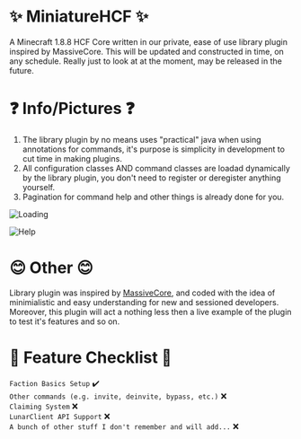 # ✨ MiniatureHCF ✨
A Minecraft 1.8.8 HCF Core written in our private, ease of use library plugin inspired by MassiveCore. This will be updated and constructed in time, on any schedule. Really just to look at at the moment, may be released in the future.

# ❓ Info/Pictures ❓

1. The library plugin by no means uses "practical" java when using annotations for commands, it's purpose is simplicity in development to cut time in making plugins.
2. All configuration classes AND command classes are loadad dynamically by the library plugin, you don't need to register or deregister anything yourself.
3. Pagination for command help and other things is already done for you.

![Loading](https://i.gyazo.com/18014e5bd86a9a3c1ce77b10e338502c.png)


![Help](https://i.gyazo.com/82d8325379887da20db908b735c2b474.png)

# 😊 Other 😊 
Library plugin was inspired by [MassiveCore](https://github.com/MassiveCraft/MassiveCore), and coded with the idea of minimialistic and easy understanding for new and sessioned developers.
Moreover, this plugin will act a nothing less then a live example of the plugin to test it's features and so on.

# 📝 Feature Checklist 📝

`Faction Basics Setup` ✔️\
`Other commands (e.g. invite, deinvite, bypass, etc.)` ❌\
`Claiming System` ❌\
`LunarClient API Support` ❌\
`A bunch of other stuff I don't remember and will add...` ❌
